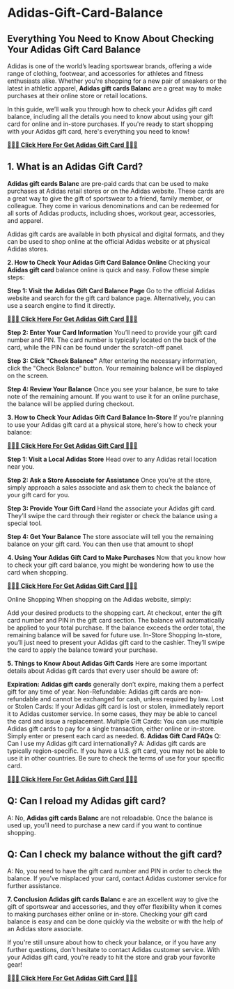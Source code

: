 # Adidas-Gift-Card-Balance
## Everything You Need to Know About Checking Your Adidas Gift Card Balance
Adidas is one of the world’s leading sportswear brands, offering a wide range of clothing, footwear, and accessories for athletes and fitness enthusiasts alike. Whether you're shopping for a new pair of sneakers or the latest in athletic apparel, **Adidas gift cards Balanc** are a great way to make purchases at their online store or retail locations.

In this guide, we’ll walk you through how to check your Adidas gift card balance, including all the details you need to know about using your gift card for online and in-store purchases. If you're ready to start shopping with your Adidas gift card, here's everything you need to know!


**[🔴🔴🔴 Click Here For Get Adidas Gift Card 🔴🔴🔴](https://market.tg24shop.com/100-adidas-gift-card/)**


## 1. What is an Adidas Gift Card?
**Adidas gift cards Balanc** are pre-paid cards that can be used to make purchases at Adidas retail stores or on the Adidas website. These cards are a great way to give the gift of sportswear to a friend, family member, or colleague. They come in various denominations and can be redeemed for all sorts of Adidas products, including shoes, workout gear, accessories, and apparel.

Adidas gift cards are available in both physical and digital formats, and they can be used to shop online at the official Adidas website or at physical Adidas stores.

**2. How to Check Your Adidas Gift Card Balance Online**
Checking your **Adidas gift card** balance online is quick and easy. Follow these simple steps:

**Step 1: Visit the Adidas Gift Card Balance Page**
Go to the official Adidas website and search for the gift card balance page. Alternatively, you can use a search engine to find it directly.

**[🔴🔴🔴 Click Here For Get Adidas Gift Card 🔴🔴🔴](https://market.tg24shop.com/100-adidas-gift-card/)**


**Step 2: Enter Your Card Information**
You’ll need to provide your gift card number and PIN. The card number is typically located on the back of the card, while the PIN can be found under the scratch-off panel.

**Step 3: Click "Check Balance"**
After entering the necessary information, click the "Check Balance" button. Your remaining balance will be displayed on the screen.

**Step 4: Review Your Balance**
Once you see your balance, be sure to take note of the remaining amount. If you want to use it for an online purchase, the balance will be applied during checkout.

**3. How to Check Your Adidas Gift Card Balance In-Store**
If you're planning to use your Adidas gift card at a physical store, here's how to check your balance:

**[🔴🔴🔴 Click Here For Get Adidas Gift Card 🔴🔴🔴](https://market.tg24shop.com/100-adidas-gift-card/)**


**Step 1: Visit a Local Adidas Store**
Head over to any Adidas retail location near you.

**Step 2: Ask a Store Associate for Assistance**
Once you’re at the store, simply approach a sales associate and ask them to check the balance of your gift card for you.

**Step 3: Provide Your Gift Card**
Hand the associate your Adidas gift card. They’ll swipe the card through their register or check the balance using a special tool.

**Step 4: Get Your Balance**
The store associate will tell you the remaining balance on your gift card. You can then use that amount to shop!

**4. Using Your Adidas Gift Card to Make Purchases**
Now that you know how to check your gift card balance, you might be wondering how to use the card when shopping.

**[🔴🔴🔴 Click Here For Get Adidas Gift Card 🔴🔴🔴](https://market.tg24shop.com/100-adidas-gift-card/)**


Online Shopping
When shopping on the Adidas website, simply:

Add your desired products to the shopping cart.
At checkout, enter the gift card number and PIN in the gift card section.
The balance will automatically be applied to your total purchase. If the balance exceeds the order total, the remaining balance will be saved for future use.
In-Store Shopping
In-store, you’ll just need to present your Adidas gift card to the cashier. They’ll swipe the card to apply the balance toward your purchase.

**5. Things to Know About Adidas Gift Cards**
Here are some important details about Adidas gift cards that every user should be aware of:

**Expiration:** **Adidas gift cards** generally don’t expire, making them a perfect gift for any time of year.
Non-Refundable: Adidas gift cards are non-refundable and cannot be exchanged for cash, unless required by law.
Lost or Stolen Cards: If your Adidas gift card is lost or stolen, immediately report it to Adidas customer service. In some cases, they may be able to cancel the card and issue a replacement.
Multiple Gift Cards: You can use multiple Adidas gift cards to pay for a single transaction, either online or in-store. Simply enter or present each card as needed.
**6. Adidas Gift Card FAQs**
Q: Can I use my Adidas gift card internationally?
A: Adidas gift cards are typically region-specific. If you have a U.S. gift card, you may not be able to use it in other countries. Be sure to check the terms of use for your specific card.

**[🔴🔴🔴 Click Here For Get Adidas Gift Card 🔴🔴🔴](https://market.tg24shop.com/100-adidas-gift-card/)**


## Q: Can I reload my Adidas gift card?
A: No, **Adidas gift cards Balanc** are not reloadable. Once the balance is used up, you’ll need to purchase a new card if you want to continue shopping.

## Q: Can I check my balance without the gift card?
A: No, you need to have the gift card number and PIN in order to check the balance. If you’ve misplaced your card, contact Adidas customer service for further assistance.

**7. Conclusion**
**Adidas gift cards Balanc** e are an excellent way to give the gift of sportswear and accessories, and they offer flexibility when it comes to making purchases either online or in-store. Checking your gift card balance is easy and can be done quickly via the website or with the help of an Adidas store associate.

If you're still unsure about how to check your balance, or if you have any further questions, don't hesitate to contact Adidas customer service. With your Adidas gift card, you’re ready to hit the store and grab your favorite gear!


**[🔴🔴🔴 Click Here For Get Adidas Gift Card 🔴🔴🔴](https://market.tg24shop.com/100-adidas-gift-card/)**





